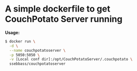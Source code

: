 # A simple dockerfile to get CouchPotato Server running

**Usage:**
```sh
$ docker run \
  -d \
  --name couchpotatoserver \
  -p 5050:5050 \
  -v [Local conf dir]:/opt/CouchPotatoServer/.couchpotato \
  ssebbass/couchpotatoserver
```

